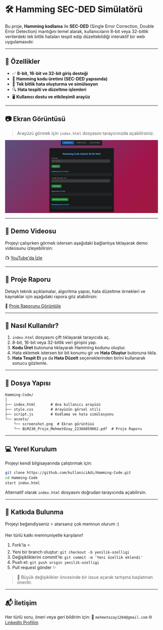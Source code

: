 
# 🛠️ Hamming SEC-DED Simülatörü

Bu proje, **Hamming kodlama** ile **SEC-DED** (Single Error Correction, Double Error Detection) mantığını temel alarak, kullanıcıların 8-bit veya 32-bitlik verilerdeki tek bitlik hataları tespit edip düzeltebildiği interaktif bir web uygulamasıdır.

---

## 🚀 Özellikler

- ✅ **8-bit, 16-bit ve 32-bit giriş desteği**
- 🔐 **Hamming kodu üretimi (SEC-DED yapısında)**
- 🧪 **Tek bitlik hata oluşturma ve simülasyon**
- 🔍 **Hata tespiti ve düzeltme işlemleri**
- 🖥️ **Kullanıcı dostu ve etkileşimli arayüz**

---

## 📷 Ekran Görüntüsü

> Arayüzü görmek için `index.html` dosyasını tarayıcınızda açabilirsiniz.

![Ekran Görüntüsü](./docs/screenshot.png)

---

## 🎥 Demo Videosu

Projeyi çalışırken görmek istersen aşağıdaki bağlantıya tıklayarak demo videosunu izleyebilirsin:

📺 [YouTube&#39;da İzle](https://www.youtube.com/watch?v=72lL3q1FC24)

---

## 📄 Proje Raporu

Detaylı teknik açıklamalar, algoritma yapısı, hata düzeltme örnekleri ve kaynaklar için aşağıdaki rapora göz atabilirsin:

📘 [Proje Raporunu Görüntüle](https://github.com/ozay-mehmet/Haming-Code/blob/main/docs/BLM230_Proje_MehmetOzay_22360859062.pdf)

---

## 🧪 Nasıl Kullanılır?

1. `index.html` dosyasını çift tıklayarak tarayıcıda aç.
2. 8-bit, 16-bit veya 32-bitlik veri girişini yap.
3. **Kodu Üret** butonuna tıklayarak Hamming kodunu oluştur.
4. Hata eklemek istersen bir bit konumu gir ve **Hata Oluştur** butonuna tıkla.
5. **Hata Tespit Et** ya da **Hata Düzelt** seçeneklerinden birini kullanarak sonucu gözlemle.

---

## 📁 Dosya Yapısı

```
Hamming-Code/
│
├── index.html       # Ana kullanıcı arayüzü
├── style.css        # Arayüzün görsel stili
├── script.js        # Kodlama ve hata simülasyonu
└── assets/
    └── screenshot.png  # Ekran görüntüsü
    └── BLM230_Proje_MehmetOzay_22360859062.pdf  # Proje Raporu
```

---

## 💻 Yerel Kurulum

Projeyi kendi bilgisayarında çalıştırmak için:

```bash
git clone https://github.com/kullaniciAdi/Hamming-Code.git
cd Hamming-Code
start index.html
```

Alternatif olarak `index.html` dosyasını doğrudan tarayıcında açabilirsin.

---

## 🤝 Katkıda Bulunma

Projeyi beğendiyseniz ⭐ atarsanız çok memnun olurum :)

Her türlü katkı memnuniyetle karşılanır!

1. Fork'la ⭐
2. Yeni bir branch oluştur: `git checkout -b yenilik-ozelligi`
3. Değişikliklerini commit'le: `git commit -m 'Yeni özellik eklendi'`
4. Push et: `git push origin yenilik-ozelligi`
5. Pull request gönder ✨

> 📢 Büyük değişiklikler öncesinde bir issue açarak tartışma başlatman önerilir.

---

## 📬 İletişim

Her türlü soru, öneri veya geri bildirim için:
📧 `mehmetozay1204@gmail.com`
🌐 [LinkedIn Profilim](https://www.linkedin.com/in/mehmet-ozay/)
